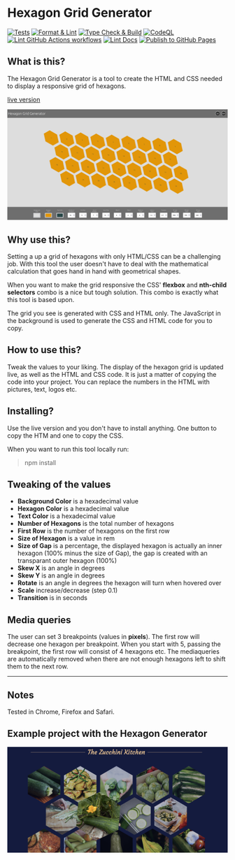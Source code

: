 # Hexagon Grid Generator

[![Tests](https://github.com/willemverbuyst/hexagon-grid-generator/actions/workflows/tests.yml/badge.svg)](https://github.com/willemverbuyst/hexagon-grid-generator/actions/workflows/tests.yml) [![Format & Lint](https://github.com/willemverbuyst/hexagon-grid-generator/actions/workflows/format-lint.yml/badge.svg)](https://github.com/willemverbuyst/hexagon-grid-generator/actions/workflows/format-lint.yml) [![Type Check & Build](https://github.com/willemverbuyst/hexagon-grid-generator/actions/workflows/type-check-build.yml/badge.svg)](https://github.com/willemverbuyst/hexagon-grid-generator/actions/workflows/type-check-build.yml) [![CodeQL](https://github.com/willemverbuyst/hexagon-grid-generator/actions/workflows/codeql.yml/badge.svg)](https://github.com/willemverbuyst/hexagon-grid-generator/actions/workflows/codeql.yml) [![Lint GitHub Actions workflows](https://github.com/willemverbuyst/hexagon-grid-generator/actions/workflows/gh-actions-lint.yml/badge.svg)](https://github.com/willemverbuyst/hexagon-grid-generator/actions/workflows/gh-actions-lint.yml) [![Lint Docs](https://github.com/willemverbuyst/hexagon-grid-generator/actions/workflows/lint-docs.yml/badge.svg)](https://github.com/willemverbuyst/hexagon-grid-generator/actions/workflows/lint-docs.yml) [![Publish to GitHub Pages](https://github.com/willemverbuyst/hexagon-grid-generator/actions/workflows/publish-to-gh-pages.yml/badge.svg)](https://github.com/willemverbuyst/hexagon-grid-generator/actions/workflows/publish-to-gh-pages.yml)

## What is this?

The Hexagon Grid Generator is a tool to create the HTML and CSS needed to display a responsive grid of hexagons.

[live version](https://willemverbuyst.github.io/hexagon-grid-generator/)

!['screenshot of the hexagon genrator'](./img/hexagonGridGenerator.png)

## Why use this?

Setting a up a grid of hexagons with only HTML/CSS can be a challenging job. With this tool the user doesn't have to deal with the mathematical calculation that goes hand in hand with geometrical shapes.

When you want to make the grid responsive the CSS' **flexbox** and **nth-child selectors** combo is a nice but tough solution. This combo is exactly what this tool is based upon.

The grid you see is generated with CSS and HTML only. The JavaScript in the background is used to generate the CSS and HTML code for you to copy.

## How to use this?

Tweak the values to your liking. The display of the hexagon grid is updated live, as well as the HTML and CSS code. It is just a matter of copying the code into your project. You can replace the numbers in the HTML with pictures, text, logos etc.

## Installing?

Use the live version and you don't have to install anything. One button to copy the HTM and one to copy the CSS.

When you want to run this tool locally run:

> npm install

## Tweaking of the values

- **Background Color** is a hexadecimal value
- **Hexagon Color** is a hexadecimal value
- **Text Color** is a hexadecimal value
- **Number of Hexagons** is the total number of hexagons
- **First Row** is the number of hexagons on the first row
- **Size of Hexagon** is a value in rem
- **Size of Gap** is a percentage, the displayed hexagon is actually an inner hexagon (100% minus the size of Gap), the gap is created with an transparant outer hexagon (100%)
- **Skew X** is an angle in degrees
- **Skew Y** is an angle in degrees
- **Rotate** is an angle in degrees the hexagon will turn when hovered over
- **Scale** increase/decrease (step 0.1)
- **Transition** is in seconds

## Media queries

The user can set 3 breakpoints (values in **pixels**).
The first row will decrease one hexagon per breakpoint. When you start with 5, passing the breakpoint, the first row will consist of 4 hexagons etc. The mediaqueries are automatically removed when there are not enough hexagons left to shift them to the next row.

---

## Notes

Tested in Chrome, Firefox and Safari.

## Example project with the Hexagon Generator

!['screenshot of the project made with the hexagon generator'](./img/zucchini-hexagons.png)
